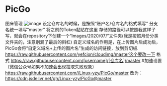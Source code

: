 # PicGo
图床管理
![image](https://user-images.githubusercontent.com/67667674/141517728-10cb801f-b299-4dd5-8a06-49af35bac2ae.png)
设定仓库名的时候，是按照“账户名/仓库名的格式填写”
分支名统一填写“master”
将之前的Token黏贴在这里
存储的路径可以按照我这样子写，就会在repository下创建一个“Images/2020/07/”文件夹(我是按照月份分类文件夹的，注意别漏了最后的斜杠)
自定义域名的作用是，在上传图片后成功后，PicGo会将“自定义域名+上传的图片名”生成的访问链接，放到剪切板. https://raw.githubusercontent.com/yefcion/cloudimg/master这个要改一下 格式 https://raw.githubusercontent.com/[username]/[仓库名]/master
#加速设置（微信公众号如果不加速会出现拉取失败现象）
https://raw.githubusercontent.com//Linux-yzy/PicGo/master
改为：
https://cdn.jsdelivr.net/gh/Linux-yzy/PicGo@master
